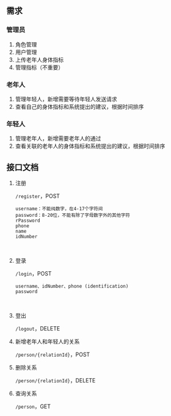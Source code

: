 ## 需求

### 管理员

1. 角色管理
2. 用户管理
3. 上传老年人身体指标
4. 管理指标（不重要）



### 老年人

1. 管理年轻人，新增需要等待年轻人发送请求
2. 查看自己的身体指标和系统提出的建议，根据时间排序



### 年轻人

1. 管理老年人，新增需要老年人的通过
2. 查看关联的老年人的身体指标和系统提出的建议，根据时间排序






## 接口文档

1. 注册

   `/register`，POST

   ```body
   username：不能纯数字，在4-17个字符间
   password：8-20位，不能有除了字母数字外的其他字符
   rPassword
   phone
   name
   idNumber
   ```

   ​

2. 登录

   `/login`，POST

   ```body
   username、idNumber、phone (identification)
   password
   ```

   ​

3. 登出

   `/logout`，DELETE




4. 新增老年人和年轻人的关系

   `/person/{relationId}`，POST

5. 删除关系

   `/person/{relationId}`，DELETE

6. 查询关系

   `/person`，GET
